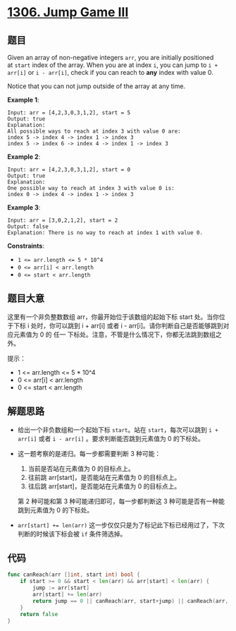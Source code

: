 # [1306. Jump Game III](https://leetcode.com/problems/jump-game-iii/)


## 题目

Given an array of non-negative integers `arr`, you are initially positioned at `start` index of the array. When you are at index `i`, you can jump to `i + arr[i]` or `i - arr[i]`, check if you can reach to **any** index with value 0.

Notice that you can not jump outside of the array at any time.

**Example 1**:

```
Input: arr = [4,2,3,0,3,1,2], start = 5
Output: true
Explanation: 
All possible ways to reach at index 3 with value 0 are: 
index 5 -> index 4 -> index 1 -> index 3 
index 5 -> index 6 -> index 4 -> index 1 -> index 3
```

**Example 2**:

```
Input: arr = [4,2,3,0,3,1,2], start = 0
Output: true 
Explanation: 
One possible way to reach at index 3 with value 0 is: 
index 0 -> index 4 -> index 1 -> index 3
```

**Example 3**:

```
Input: arr = [3,0,2,1,2], start = 2
Output: false
Explanation: There is no way to reach at index 1 with value 0.
```

**Constraints**:

- `1 <= arr.length <= 5 * 10^4`
- `0 <= arr[i] < arr.length`
- `0 <= start < arr.length`


## 题目大意

这里有一个非负整数数组 arr，你最开始位于该数组的起始下标 start 处。当你位于下标 i 处时，你可以跳到 i + arr[i] 或者 i - arr[i]。请你判断自己是否能够跳到对应元素值为 0 的 任一 下标处。注意，不管是什么情况下，你都无法跳到数组之外。

提示：

- 1 <= arr.length <= 5 * 10^4
- 0 <= arr[i] < arr.length
- 0 <= start < arr.length


## 解题思路

- 给出一个非负数组和一个起始下标 `start`。站在 `start`，每次可以跳到 `i + arr[i]` 或者 `i - arr[i]` 。要求判断能否跳到元素值为 0 的下标处。
- 这一题考察的是递归。每一步都需要判断 3 种可能：
    1. 当前是否站在元素值为 0 的目标点上。
    2. 往前跳 arr[start]，是否能站在元素值为 0 的目标点上。
    3. 往后跳 arr[start]，是否能站在元素值为 0 的目标点上。

    第 2 种可能和第 3 种可能递归即可，每一步都判断这 3 种可能是否有一种能跳到元素值为 0 的下标处。

- `arr[start] += len(arr)`  这一步仅仅只是为了标记此下标已经用过了，下次判断的时候该下标会被 `if` 条件筛选掉。

## 代码

```go
func canReach(arr []int, start int) bool {
    if start >= 0 && start < len(arr) && arr[start] < len(arr) {
        jump := arr[start]
        arr[start] += len(arr)
        return jump == 0 || canReach(arr, start+jump) || canReach(arr, start-jump)
    }
    return false
}
```